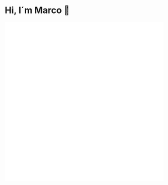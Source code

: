 # Hi, I´m Marco 👋


<p align="center">
    <img src="https://raw.githubusercontent.com/4SMarcoPorto/4SMarcoPorto/master/README.assets/spacex-dragon.gif">
</p>